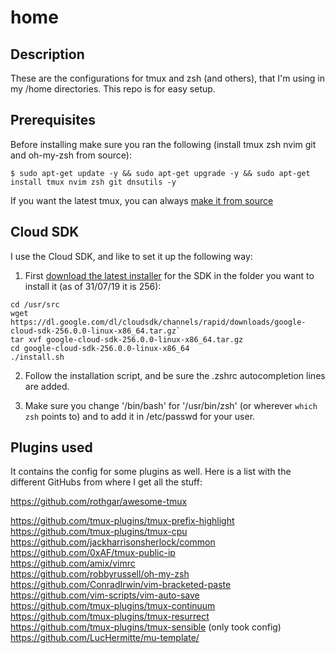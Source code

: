 # home

## Description

These are the configurations for tmux and zsh (and others), that I'm using in my /home directories. This repo is for easy setup.

## Prerequisites

Before installing make sure you ran the following (install tmux zsh nvim git and oh-my-zsh from source):

`$ sudo apt-get update -y && sudo apt-get upgrade -y && sudo apt-get install tmux nvim zsh git dnsutils -y`  

If you want the latest tmux, you can always [make it from source](https://github.com/tmux/tmux)

## Cloud SDK

I use the Cloud SDK, and like to set it up the following way:

1. First [download the latest installer](https://cloud.google.com/sdk/docs/) for the SDK in the folder you want to install it (as of 31/07/19 it is 256):
```  
cd /usr/src
wget https://dl.google.com/dl/cloudsdk/channels/rapid/downloads/google-cloud-sdk-256.0.0-linux-x86_64.tar.gz`
tar xvf google-cloud-sdk-256.0.0-linux-x86_64.tar.gz
cd google-cloud-sdk-256.0.0-linux-x86_64
./install.sh

```

2. Follow the installation script, and be sure the .zshrc autocompletion lines are added.

3. Make sure you change '/bin/bash' for '/usr/bin/zsh' (or wherever `which zsh` points to) and to add it in /etc/passwd for your user. 

## Plugins used

It contains the config for some plugins as well. Here is a list with the different GitHubs from where I get all the stuff:

https://github.com/rothgar/awesome-tmux  

https://github.com/tmux-plugins/tmux-prefix-highlight  
https://github.com/tmux-plugins/tmux-cpu  
https://github.com/jackharrisonsherlock/common  
https://github.com/0xAF/tmux-public-ip  
https://github.com/amix/vimrc  
https://github.com/robbyrussell/oh-my-zsh  
https://github.com/ConradIrwin/vim-bracketed-paste  
https://github.com/vim-scripts/vim-auto-save  
https://github.com/tmux-plugins/tmux-continuum  
https://github.com/tmux-plugins/tmux-resurrect  
https://github.com/tmux-plugins/tmux-sensible (only took config)  
https://github.com/LucHermitte/mu-template/
